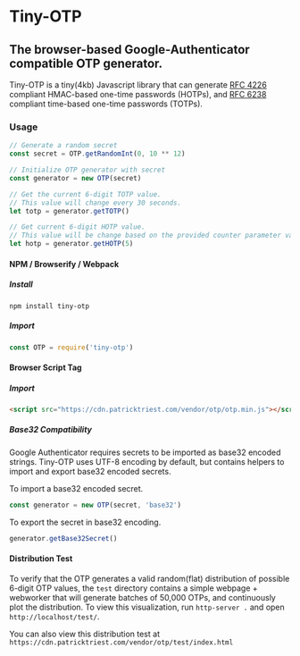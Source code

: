 # Tiny-OTP
## The browser-based Google-Authenticator compatible OTP generator.

Tiny-OTP is a tiny(4kb) Javascript library that can generate [RFC 4226](https://tools.ietf.org/html/rfc6238) compliant HMAC-based one-time passwords (HOTPs), and [RFC 6238](https://tools.ietf.org/html/rfc6238) compliant time-based one-time passwords (TOTPs).

### Usage

```javascript
// Generate a random secret
const secret = OTP.getRandomInt(0, 10 ** 12)

// Initialize OTP generator with secret
const generator = new OTP(secret)

// Get the current 6-digit TOTP value.
// This value will change every 30 seconds.
let totp = generator.getTOTP()

// Get current 6-digit HOTP value.
// This value will be change based on the provided counter parameter value.
let hotp = generator.getHOTP(5)
```

#### NPM / Browserify / Webpack

##### Install
```
npm install tiny-otp
```

##### Import
```javascript
const OTP = require('tiny-otp')
```


#### Browser Script Tag

##### Import
```html
<script src="https://cdn.patricktriest.com/vendor/otp/otp.min.js"></script>
```

##### Base32 Compatibility
Google Authenticator requires secrets to be imported as base32 encoded strings.  Tiny-OTP uses UTF-8 encoding by default, but contains helpers to import and export base32 encoded secrets.

To import a base32 encoded secret.
```javascript
const generator = new OTP(secret, 'base32')
```

To export the secret in base32 encoding.
```javascript
generator.getBase32Secret()
```


#### Distribution Test
To verify that the OTP generates a valid random(flat) distribution of possible 6-digit OTP values, the `test` directory contains a simple webpage + webworker that will generate batches of 50,000 OTPs, and continuously plot the distribution.  To view this visualization, run `http-server .` and open `http://localhost/test/`.

You can also view this distribution test at `https://cdn.patricktriest.com/vendor/otp/test/index.html`